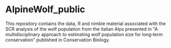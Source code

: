 # AlpineWolf_public
This repository contains the data, R and nimble material associated with the SCR analysis of the wolf population from the italian Alps presented in "A multidisciplinary approach to estimating wolf population size for long‐term conservation" published in Conservation Biology.
